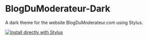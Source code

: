 # BlogDuModerateur-Dark
A dark theme for the website BlogDuModerateur.com using Stylus.

[![Install directly with Stylus](https://img.shields.io/badge/Install%20directly%20with-Stylus-00adad.svg)](https://github.com/thibaut-trouve/BlogDuModerateur-Dark/blob/master/bdm-dark.user.css)

